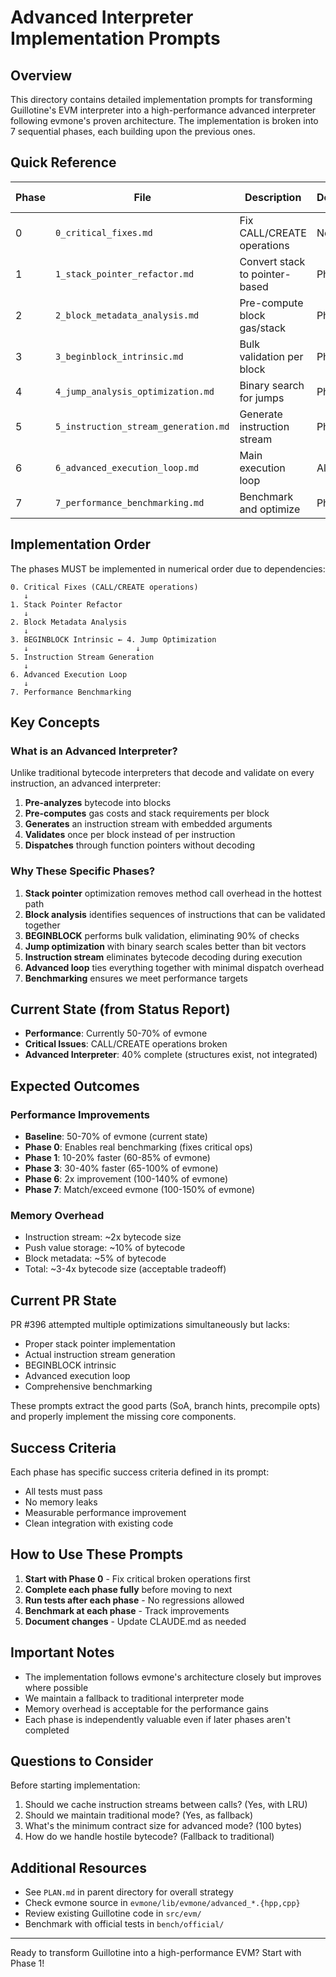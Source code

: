 # Advanced Interpreter Implementation Prompts

## Overview

This directory contains detailed implementation prompts for transforming Guillotine's EVM interpreter into a high-performance advanced interpreter following evmone's proven architecture. The implementation is broken into 7 sequential phases, each building upon the previous ones.

## Quick Reference

| Phase | File | Description | Dependencies | Expected Impact |
|-------|------|-------------|--------------|-----------------|
| 0 | `0_critical_fixes.md` | Fix CALL/CREATE operations | None | Enables real benchmarks |
| 1 | `1_stack_pointer_refactor.md` | Convert stack to pointer-based | Phase 0 | 10-20% improvement |
| 2 | `2_block_metadata_analysis.md` | Pre-compute block gas/stack | Phase 1 | Foundation for Phase 3 |
| 3 | `3_beginblock_intrinsic.md` | Bulk validation per block | Phase 2 | 30-40% improvement |
| 4 | `4_jump_analysis_optimization.md` | Binary search for jumps | Phase 2 | Better jump performance |
| 5 | `5_instruction_stream_generation.md` | Generate instruction stream | Phases 2-4 | Enables Phase 6 |
| 6 | `6_advanced_execution_loop.md` | Main execution loop | All previous | 2x improvement |
| 7 | `7_performance_benchmarking.md` | Benchmark and optimize | Phase 6 | Final tuning |

## Implementation Order

The phases MUST be implemented in numerical order due to dependencies:

```
0. Critical Fixes (CALL/CREATE operations)
   ↓
1. Stack Pointer Refactor
   ↓
2. Block Metadata Analysis
   ↓
3. BEGINBLOCK Intrinsic ← 4. Jump Optimization
   ↓                        ↓
5. Instruction Stream Generation
   ↓
6. Advanced Execution Loop
   ↓
7. Performance Benchmarking
```

## Key Concepts

### What is an Advanced Interpreter?

Unlike traditional bytecode interpreters that decode and validate on every instruction, an advanced interpreter:
1. **Pre-analyzes** bytecode into blocks
2. **Pre-computes** gas costs and stack requirements per block
3. **Generates** an instruction stream with embedded arguments
4. **Validates** once per block instead of per instruction
5. **Dispatches** through function pointers without decoding

### Why These Specific Phases?

1. **Stack pointer** optimization removes method call overhead in the hottest path
2. **Block analysis** identifies sequences of instructions that can be validated together
3. **BEGINBLOCK** performs bulk validation, eliminating 90% of checks
4. **Jump optimization** with binary search scales better than bit vectors
5. **Instruction stream** eliminates bytecode decoding during execution
6. **Advanced loop** ties everything together with minimal dispatch overhead
7. **Benchmarking** ensures we meet performance targets

## Current State (from Status Report)

- **Performance**: Currently 50-70% of evmone
- **Critical Issues**: CALL/CREATE operations broken
- **Advanced Interpreter**: 40% complete (structures exist, not integrated)

## Expected Outcomes

### Performance Improvements
- **Baseline**: 50-70% of evmone (current state)
- **Phase 0**: Enables real benchmarking (fixes critical ops)
- **Phase 1**: 10-20% faster (60-85% of evmone)
- **Phase 3**: 30-40% faster (65-100% of evmone)
- **Phase 6**: 2x improvement (100-140% of evmone)
- **Phase 7**: Match/exceed evmone (100-150% of evmone)

### Memory Overhead
- Instruction stream: ~2x bytecode size
- Push value storage: ~10% of bytecode
- Block metadata: ~5% of bytecode
- Total: ~3-4x bytecode size (acceptable tradeoff)

## Current PR State

PR #396 attempted multiple optimizations simultaneously but lacks:
- Proper stack pointer implementation
- Actual instruction stream generation
- BEGINBLOCK intrinsic
- Advanced execution loop
- Comprehensive benchmarking

These prompts extract the good parts (SoA, branch hints, precompile opts) and properly implement the missing core components.

## Success Criteria

Each phase has specific success criteria defined in its prompt:
- All tests must pass
- No memory leaks
- Measurable performance improvement
- Clean integration with existing code

## How to Use These Prompts

1. **Start with Phase 0** - Fix critical broken operations first
2. **Complete each phase fully** before moving to next
3. **Run tests after each phase** - No regressions allowed
4. **Benchmark at each phase** - Track improvements
5. **Document changes** - Update CLAUDE.md as needed

## Important Notes

- The implementation follows evmone's architecture closely but improves where possible
- We maintain a fallback to traditional interpreter mode
- Memory overhead is acceptable for the performance gains
- Each phase is independently valuable even if later phases aren't completed

## Questions to Consider

Before starting implementation:
1. Should we cache instruction streams between calls? (Yes, with LRU)
2. Should we maintain traditional mode? (Yes, as fallback)
3. What's the minimum contract size for advanced mode? (100 bytes)
4. How do we handle hostile bytecode? (Fallback to traditional)

## Additional Resources

- See `PLAN.md` in parent directory for overall strategy
- Check evmone source in `evmone/lib/evmone/advanced_*.{hpp,cpp}`
- Review existing Guillotine code in `src/evm/`
- Benchmark with official tests in `bench/official/`

---

Ready to transform Guillotine into a high-performance EVM? Start with Phase 1!